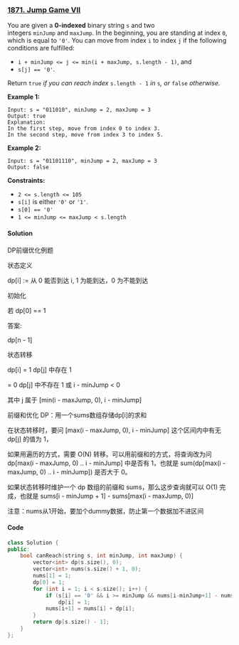 ### [1871. Jump Game VII](https://leetcode.com/problems/jump-game-vii/)

You are given a **0-indexed** binary string `s` and two integers `minJump` and `maxJump`. In the beginning, you are standing at index `0`, which is equal to `'0'`. You can move from index `i` to index `j` if the following conditions are fulfilled:

- `i + minJump <= j <= min(i + maxJump, s.length - 1)`, and
- `s[j] == '0'`.

Return `true` *if you can reach index* `s.length - 1` *in* `s`*, or* `false` *otherwise.*

**Example 1:**

```
Input: s = "011010", minJump = 2, maxJump = 3
Output: true
Explanation:
In the first step, move from index 0 to index 3. 
In the second step, move from index 3 to index 5.
```

**Example 2:**

```
Input: s = "01101110", minJump = 2, maxJump = 3
Output: false
```

**Constraints:**

- `2 <= s.length <= 105`
- `s[i]` is either `'0'` or `'1'`.
- `s[0] == '0'`
- `1 <= minJump <= maxJump < s.length`

#### Solution

DP前缀优化例题

状态定义

dp[i] := 从 0 能否到达 i, 1 为能到达，0 为不能到达

初始化

若 dp[0] == 1

答案:

dp[n - 1]

状态转移

dp[i] = 1 dp[j] 中存在 1

= 0 dp[j] 中不存在 1 或 i - minJump < 0

其中 j 属于 [min(i - maxJump, 0), i - minJump]

前缀和优化 DP：用一个sums数组存储dp[i]的求和

在状态转移时，要问 [max(i - maxJump, 0), i - minJump] 这个区间内中有无 dp[j] 的值为 1，

如果用遍历的方式，需要 O(N) 转移。可以用前缀和的方式，将查询改为问 dp[max(i - maxJump, 0) .. i - minJump] 中是否有 1，也就是 sum(dp[max(i - maxJump, 0) .. i - minJump]) 是否大于 0。

如果状态转移时维护一个 dp 数组的前缀和 sums，那么这步查询就可以 O(1) 完成，也就是 sums[i - minJump + 1] - sums[max(i - maxJump, 0)]

注意：nums从1开始，要加个dummy数据，防止第一个数据加不进区间

#### Code

```cpp
class Solution {
public:
    bool canReach(string s, int minJump, int maxJump) {
        vector<int> dp(s.size(), 0);
        vector<int> nums(s.size() + 1, 0);
        nums[1] = 1;
        dp[0] = 1;
        for (int i = 1; i < s.size(); i++) {
            if (s[i] == '0' && i >= minJump && nums[i-minJump+1] - nums[max(i - maxJump, 0)] > 0)
                dp[i] = 1;
            nums[i+1] = nums[i] + dp[i];
        }
        return dp[s.size() - 1];
    }
};
```
